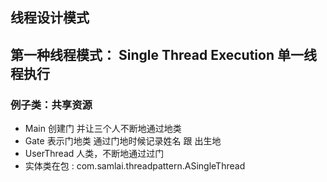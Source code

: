 ## 线程设计模式

## 第一种线程模式： Single Thread Execution 单一线程执行
### 例子类：共享资源
 + Main 创建门 并让三个人不断地通过地类
 + Gate 表示门地类 通过门地时候记录姓名 跟 出生地
 + UserThread 人类，不断地通过过门
 + 实体类在包 : com.samlai.threadpattern.ASingleThread
